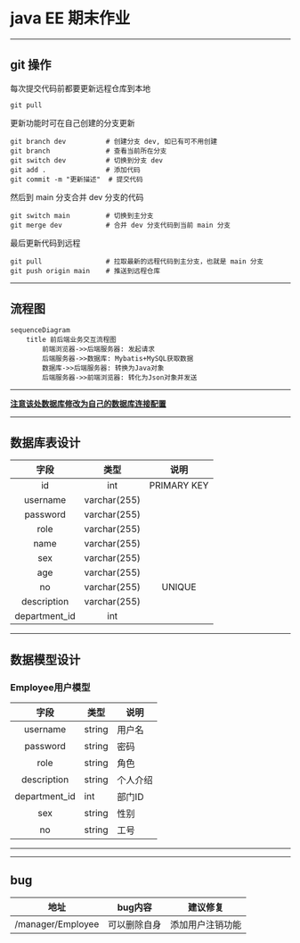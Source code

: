 # java EE 期末作业

---
## git 操作

每次提交代码前都要更新远程仓库到本地
```
git pull
```

更新功能时可在自己创建的分支更新
```
git branch dev          # 创建分支 dev, 如已有可不用创建
git branch              # 查看当前所在分支
git switch dev          # 切换到分支 dev
git add .               # 添加代码
git commit -m "更新描述"  # 提交代码  
```

然后到 main 分支合并 dev 分支的代码
```
git switch main         # 切换到主分支
git merge dev           # 合并 dev 分支代码到当前 main 分支
```

最后更新代码到远程
```
git pull                # 拉取最新的远程代码到主分支，也就是 main 分支
git push origin main    # 推送到远程仓库
```

---
## 流程图
```mermaid
sequenceDiagram
    title 前后端业务交互流程图
        前端浏览器->>后端服务器: 发起请求
        后端服务器->>数据库: Mybatis+MySQL获取数据
        数据库->>后端服务器: 转换为Java对象
        后端服务器->>前端浏览器: 转化为Json对象并发送
```
---
**[注意该处数据库修改为自己的数据库连接配置](src/main/resources/application.yml)**

---
## 数据库表设计
|      字段       |       类型       |      说明       |
|:-------------:|:--------------:|:-------------:|
|      id       |      int       |  PRIMARY KEY  |
|   username    |  varchar(255)  |               |
|   password    |  varchar(255)  |               |
|     role      |  varchar(255)  |               |
|     name      |  varchar(255)  |               |
|      sex      |  varchar(255)  |               |
|      age      |  varchar(255)  |               |
|      no       |  varchar(255)  |    UNIQUE     |
|  description  |  varchar(255)  |               |
| department_id |      int       |               |

---

## 数据模型设计
### Employee用户模型
|      字段       | 类型     | 说明   |
|:-------------:|--------|------|
|   username    | string | 用户名  |
|   password    | string | 密码   |
|     role      | string | 角色   |
|  description  | string | 个人介绍 |
| department_id | int    | 部门ID |
|      sex      | string | 性别   |
|      no       | string | 工号   |
---

---
## bug
| 地址                | bug内容  | 建议修复     |
|-------------------|--------|----------|
| /manager/Employee | 可以删除自身 | 添加用户注销功能 |

